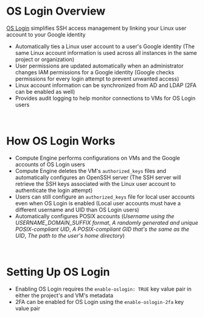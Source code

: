 # OS Login Overview

[OS Login](https://cloud.google.com/compute/docs/oslogin) simplifies SSH access management by linking your Linux user account to your Google identity

* Automatically ties a Linux user account to a user's Google identity (The same Linux account information is used across all instances in the same project or organization)
* User permissions are updated automatically when an administrator changes IAM permissions for a Google identity (Google checks permissions for every login attempt to prevent unwanted access)
* Linux account information can be synchronized from AD and LDAP (2FA can be enabled as well)
* Provides audit logging to help monitor connections to VMs for OS Login users

<br>

# How OS Login Works

* Compute Engine performs configurations on VMs and the Google accounts of OS Login users
* Compute Engine deletes the VM's `authorized_keys` files and automatically configures an OpenSSH server (The SSH server will retrieve the SSH keys associated with the Linux user account to authenticate the login attempt)
* Users can still configure an `authorized_keys` file for local user accounts even when OS Login is enabled (Local user accounts must have a different username and UID than OS Login users)
* Automatically configures POSIX accounts (*Username using the USERNAME_DOMAIN_SUFFIX format*, *A randomly generated and unique POSIX-compliant UID*, *A POSIX-compliant GID that's the same as the UID*, *The path to the user's home directory*)

<br>

# Setting Up OS Login

* Enabling OS Login requires the `enable-oslogin: TRUE` key value pair in either the project's and VM's metadata
* 2FA can be enabled for OS Login using the `enable-oslogin-2fa` key value pair